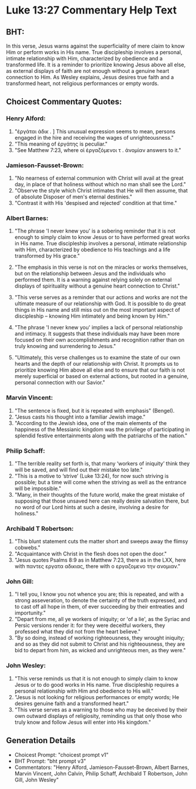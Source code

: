 # Luke 13:27 Commentary Help Text

## BHT:
In this verse, Jesus warns against the superficiality of mere claim to know Him or perform works in His name. True discipleship involves a personal, intimate relationship with Him, characterized by obedience and a transformed life. It is a reminder to prioritize knowing Jesus above all else, as external displays of faith are not enough without a genuine heart connection to Him. As Wesley explains, Jesus desires true faith and a transformed heart, not religious performances or empty words.

## Choicest Commentary Quotes:
### Henry Alford:
1. "ἐργάται ἀδικ . ] This unusual expression seems to mean, persons engaged in the hire and receiving the wages of unrighteousness."
2. "This meaning of ἐργάτης is peculiar."
3. "See Matthew 7:23, where οἱ ἐργαζόμενοι τ . ἀνομίαν answers to it."

### Jamieson-Fausset-Brown:
1. "No nearness of external communion with Christ will avail at the great day, in place of that holiness without which no man shall see the Lord."
2. "Observe the style which Christ intimates that He will then assume, that of absolute Disposer of men's eternal destinies."
3. "Contrast it with His 'despised and rejected' condition at that time."

### Albert Barnes:
1. "The phrase 'I never knew you' is a sobering reminder that it is not enough to simply claim to know Jesus or to have performed great works in His name. True discipleship involves a personal, intimate relationship with Him, characterized by obedience to His teachings and a life transformed by His grace."

2. "The emphasis in this verse is not on the miracles or works themselves, but on the relationship between Jesus and the individuals who performed them. It is a warning against relying solely on external displays of spirituality without a genuine heart connection to Christ."

3. "This verse serves as a reminder that our actions and works are not the ultimate measure of our relationship with God. It is possible to do great things in His name and still miss out on the most important aspect of discipleship – knowing Him intimately and being known by Him."

4. "The phrase 'I never knew you' implies a lack of personal relationship and intimacy. It suggests that these individuals may have been more focused on their own accomplishments and recognition rather than on truly knowing and surrendering to Jesus."

5. "Ultimately, this verse challenges us to examine the state of our own hearts and the depth of our relationship with Christ. It prompts us to prioritize knowing Him above all else and to ensure that our faith is not merely superficial or based on external actions, but rooted in a genuine, personal connection with our Savior."

### Marvin Vincent:
1. "The sentence is fixed, but it is repeated with emphasis" (Bengel).
2. "Jesus casts his thought into a familiar Jewish image."
3. "According to the Jewish idea, one of the main elements of the happiness of the Messianic kingdom was the privilege of participating in splendid festive entertainments along with the patriarchs of the nation."

### Philip Schaff:
1. "The terrible reality set forth is, that many ‘workers of iniquity’ think they will be saved, and will find out their mistake too late." 
2. "This is a motive to ‘strive’ (Luke 13:24), for now such striving is possible; but a time will come when the striving as well as the entrance will be impossible." 
3. "Many, in their thoughts of the future world, make the great mistake of supposing that those unsaved here can really desire salvation there, but no word of our Lord hints at such a desire, involving a desire for holiness."

### Archibald T Robertson:
1. "This blunt statement cuts the matter short and sweeps away the flimsy cobwebs."
2. "Acquaintance with Christ in the flesh does not open the door."
3. "Jesus quotes Psalms 8:9 as in Matthew 7:23, there as in the LXX, here with παντες εργατα αδικιας, there with ο εργαζομενο την ανομιαν."

### John Gill:
1. "I tell you, I know you not whence you are; this is repeated, and with a strong asseveration, to denote the certainty of the truth expressed, and to cast off all hope in them, of ever succeeding by their entreaties and importunity."
2. "Depart from me, all ye workers of iniquity; or 'of a lie', as the Syriac and Persic versions render it: for they were deceitful workers, they professed what they did not from the heart believe."
3. "By so doing, instead of working righteousness, they wrought iniquity; and so as they did not submit to Christ and his righteousness, they are bid to depart from him, as wicked and unrighteous men, as they were."

### John Wesley:
1. "This verse reminds us that it is not enough to simply claim to know Jesus or to do good works in His name. True discipleship requires a personal relationship with Him and obedience to His will."
2. "Jesus is not looking for religious performances or empty words; He desires genuine faith and a transformed heart."
3. "This verse serves as a warning to those who may be deceived by their own outward displays of religiosity, reminding us that only those who truly know and follow Jesus will enter into His kingdom."


## Generation Details
- Choicest Prompt: "choicest prompt v1"
- BHT Prompt: "bht prompt v3"
- Commentators: "Henry Alford, Jamieson-Fausset-Brown, Albert Barnes, Marvin Vincent, John Calvin, Philip Schaff, Archibald T Robertson, John Gill, John Wesley"

